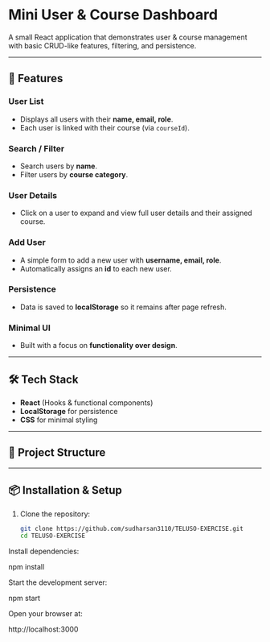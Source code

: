 # Mini User & Course Dashboard

A small React application that demonstrates user & course management with basic CRUD-like features, filtering, and persistence.

---

## 🚀 Features

### User List
- Displays all users with their **name, email, role**.
- Each user is linked with their course (via `courseId`).

### Search / Filter
- Search users by **name**.
- Filter users by **course category**.

### User Details
- Click on a user to expand and view full user details and their assigned course.

### Add User
- A simple form to add a new user with **username, email, role**.
- Automatically assigns an **id** to each new user.

### Persistence
- Data is saved to **localStorage** so it remains after page refresh.

### Minimal UI
- Built with a focus on **functionality over design**.

---

## 🛠️ Tech Stack
- **React** (Hooks & functional components)
- **LocalStorage** for persistence
- **CSS** for minimal styling

---

## 📂 Project Structure

---

## 📦 Installation & Setup

1. Clone the repository:
   ```bash
   git clone https://github.com/sudharsan3110/TELUSO-EXERCISE.git
   cd TELUSO-EXERCISE

Install dependencies:

npm install


Start the development server:

npm start


Open your browser at:

http://localhost:3000
